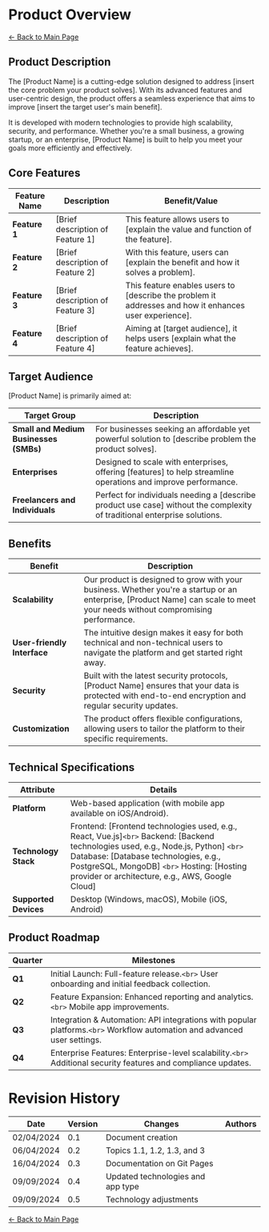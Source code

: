 # Product Overview

[← Back to Main Page](../../index.md)

## Product Description

The [Product Name] is a cutting-edge solution designed to address [insert the core problem your product solves]. With its advanced features and user-centric design, the product offers a seamless experience that aims to improve [insert the target user's main benefit].

It is developed with modern technologies to provide high scalability, security, and performance. Whether you're a small business, a growing startup, or an enterprise, [Product Name] is built to help you meet your goals more efficiently and effectively.

## Core Features

| Feature Name        | Description                      | Benefit/Value                                                                                          |
| ------------------- | -------------------------------- | ------------------------------------------------------------------------------------------------------ |
| **Feature 1** | [Brief description of Feature 1] | This feature allows users to [explain the value and function of the feature].                          |
| **Feature 2** | [Brief description of Feature 2] | With this feature, users can [explain the benefit and how it solves a problem].                        |
| **Feature 3** | [Brief description of Feature 3] | This feature enables users to [describe the problem it addresses and how it enhances user experience]. |
| **Feature 4** | [Brief description of Feature 4] | Aiming at [target audience], it helps users [explain what the feature achieves].                       |

## Target Audience

[Product Name] is primarily aimed at:

| Target Group                                 | Description                                                                                                               |
| -------------------------------------------- | ------------------------------------------------------------------------------------------------------------------------- |
| **Small and Medium Businesses (SMBs)** | For businesses seeking an affordable yet powerful solution to [describe problem the product solves].                      |
| **Enterprises**                        | Designed to scale with enterprises, offering [features] to help streamline operations and improve performance.            |
| **Freelancers and Individuals**        | Perfect for individuals needing a [describe product use case] without the complexity of traditional enterprise solutions. |

## Benefits

| Benefit                           | Description                                                                                                                                                                  |
| --------------------------------- | ---------------------------------------------------------------------------------------------------------------------------------------------------------------------------- |
| **Scalability**             | Our product is designed to grow with your business. Whether you're a startup or an enterprise, [Product Name] can scale to meet your needs without compromising performance. |
| **User-friendly Interface** | The intuitive design makes it easy for both technical and non-technical users to navigate the platform and get started right away.                                           |
| **Security**                | Built with the latest security protocols, [Product Name] ensures that your data is protected with end-to-end encryption and regular security updates.                        |
| **Customization**           | The product offers flexible configurations, allowing users to tailor the platform to their specific requirements.                                                            |

## Technical Specifications

| Attribute                   | Details                                                                                                                                                                                                                                                                             |
| --------------------------- | ----------------------------------------------------------------------------------------------------------------------------------------------------------------------------------------------------------------------------------------------------------------------------------- |
| **Platform**          | Web-based application (with mobile app available on iOS/Android).                                                                                                                                                                                                                   |
| **Technology Stack**  | Frontend: [Frontend technologies used, e.g., React, Vue.js]`<br>` Backend: [Backend technologies used, e.g., Node.js, Python] `<br>` Database: [Database technologies, e.g., PostgreSQL, MongoDB] `<br>` Hosting: [Hosting provider or architecture, e.g., AWS, Google Cloud] |
| **Supported Devices** | Desktop (Windows, macOS), Mobile (iOS, Android)                                                                                                                                                                                                                                     |

## Product Roadmap

| Quarter      | Milestones                                                                                                                 |
| ------------ | -------------------------------------------------------------------------------------------------------------------------- |
| **Q1** | Initial Launch: Full-feature release.`<br>` User onboarding and initial feedback collection.                             |
| **Q2** | Feature Expansion: Enhanced reporting and analytics.`<br>` Mobile app improvements.                                      |
| **Q3** | Integration & Automation: API integrations with popular platforms.`<br>` Workflow automation and advanced user settings. |
| **Q4** | Enterprise Features: Enterprise-level scalability.`<br>` Additional security features and compliance updates.            |

# Revision History

| Date       | Version | Changes                           | Authors |
| ---------- | ------- | --------------------------------- | ------- |
| 02/04/2024 | 0.1     | Document creation                 |         |
| 06/04/2024 | 0.2     | Topics 1.1, 1.2, 1.3, and 3       |         |
| 16/04/2024 | 0.3     | Documentation on Git Pages        |         |
| 09/09/2024 | 0.4     | Updated technologies and app type |         |
| 09/09/2024 | 0.5     | Technology adjustments            |         |

[← Back to Main Page](../../index.md)
